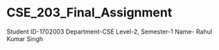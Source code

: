 # CSE_203_Final_Assignment
Student ID-1702003 Department-CSE Level-2, Semester-1 Name- Rahul Kumar Singh
